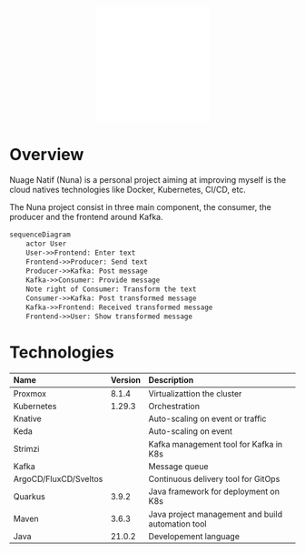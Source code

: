 <p align="center">
    <img src="https://raw.githubusercontent.com/Nuage-Natif/.github/main/profile/nuna.svg" alt="Nuage Natif logo" width="200">  
</p>

# Overview

Nuage Natif (Nuna) is a personal project aiming at improving myself is the cloud natives technologies like Docker, Kubernetes, CI/CD, etc.

The Nuna project consist in three main component, the consumer, the producer and the frontend around Kafka.

```mermaid
sequenceDiagram
    actor User
    User->>Frontend: Enter text
    Frontend->>Producer: Send text
    Producer->>Kafka: Post message
    Kafka->>Consumer: Provide message
    Note right of Consumer: Transform the text
    Consumer->>Kafka: Post transformed message
    Kafka->>Frontend: Received transformed message
    Frontend->>User: Show transformed message
```

# Technologies

| Name                  | Version | Description                                       |
| :-------------------- | :------ | :------------------------------------------------ |
| Proxmox               | 8.1.4   | Virtualizattion the cluster                       |
| Kubernetes            | 1.29.3  | Orchestration                                     |
| Knative               |         | Auto-scaling on event or traffic                  |
| Keda                  |         | Auto-scaling on event                             |
| Strimzi               |         | Kafka management tool for Kafka in K8s            |
| Kafka                 |         | Message queue                                     |
| ArgoCD/FluxCD/Sveltos |         | Continuous delivery tool for GitOps               |
| Quarkus               | 3.9.2   | Java framework for deployment on K8s              |
| Maven                 | 3.6.3   | Java project management and build automation tool |
| Java                  | 21.0.2  | Developement language                             |

